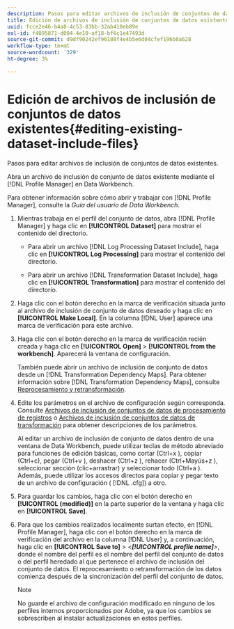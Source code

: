 ```yaml
---
description: Pasos para editar archivos de inclusión de conjuntos de datos existentes.
title: Edición de archivos de inclusión de conjuntos de datos existentes
uuid: fcce2e46-b4a8-4c53-83bb-32ab410eb89e
exl-id: f4095871-d004-4e10-af18-bf6c1e47493d
source-git-commit: d9df90242ef96188f4e4b5e6d04cfef196b0a628
workflow-type: tm+mt
source-wordcount: '329'
ht-degree: 3%

---
```


# Edición de archivos de inclusión de conjuntos de datos existentes{#editing-existing-dataset-include-files}

Pasos para editar archivos de inclusión de conjuntos de datos existentes.

Abra un archivo de inclusión de conjunto de datos existente mediante el [!DNL Profile Manager] en Data Workbench.

Para obtener información sobre cómo abrir y trabajar con [!DNL Profile Manager], consulte la *Guía del usuario de Data Workbench*.

1. Mientras trabaja en el perfil del conjunto de datos, abra [!DNL Profile Manager] y haga clic en **[!UICONTROL Dataset]** para mostrar el contenido del directorio.

   * Para abrir un archivo [!DNL Log Processing Dataset Include], haga clic en **[!UICONTROL Log Processing]** para mostrar el contenido del directorio.

   * Para abrir un archivo [!DNL Transformation Dataset Include], haga clic en **[!UICONTROL Transformation]** para mostrar el contenido del directorio.

1. Haga clic con el botón derecho en la marca de verificación situada junto al archivo de inclusión de conjunto de datos deseado y haga clic en **[!UICONTROL Make Local]**. En la columna [!DNL User] aparece una marca de verificación para este archivo.
1. Haga clic con el botón derecho en la marca de verificación recién creada y haga clic en **[!UICONTROL Open]** > **[!UICONTROL from the workbench]**. Aparecerá la ventana de configuración.

   También puede abrir un archivo de inclusión de conjunto de datos desde un [!DNL Transformation Dependency Maps]. Para obtener información sobre [!DNL Transformation Dependency Maps], consulte [Reprocesamiento y retransformación](../../../../home/c-dataset-const-proc/c-reproc-retrans/c-unst-reproc-retrans.md).

1. Edite los parámetros en el archivo de configuración según corresponda. Consulte [Archivos de inclusión de conjuntos de datos de procesamiento de registros](../../../../home/c-dataset-const-proc/c-dataset-inc-files/c-types-dataset-inc-files/c-log-proc-dataset-inc-files/c-log-proc-dataset-inc-files.md#concept-999475a22519432e98844622ca95b6ab) o [Archivos de inclusión de conjuntos de datos de transformación](../../../../home/c-dataset-const-proc/c-dataset-inc-files/c-types-dataset-inc-files/c-trans-dataset-inc-files.md#concept-c64aa78ed9ce40b8a0f4932c82ff5ace) para obtener descripciones de los parámetros.

   Al editar un archivo de inclusión de conjunto de datos dentro de una ventana de Data Workbench, puede utilizar teclas de método abreviado para funciones de edición básicas, como cortar (Ctrl+x ), copiar (Ctrl+c), pegar (Ctrl+v ), deshacer (Ctrl+z ), rehacer (Ctrl+Mayús+z ), seleccionar sección (clic+arrastrar) y seleccionar todo (Ctrl+a ). Además, puede utilizar los accesos directos para copiar y pegar texto de un archivo de configuración ( [!DNL .cfg]) a otro.

1. Para guardar los cambios, haga clic con el botón derecho en **[!UICONTROL (modified)]** en la parte superior de la ventana y haga clic en **[!UICONTROL Save]**.
1. Para que los cambios realizados localmente surtan efecto, en [!DNL Profile Manager], haga clic con el botón derecho en la marca de verificación del archivo en la columna [!DNL User] y, a continuación, haga clic en **[!UICONTROL Save to]** > *&lt;**[!UICONTROL profile name]**>*, donde el nombre del perfil es el nombre del perfil del conjunto de datos o del perfil heredado al que pertenece el archivo de inclusión del conjunto de datos. El reprocesamiento o retransformación de los datos comienza después de la sincronización del perfil del conjunto de datos.

   >[!NOTE]
   >
   >No guarde el archivo de configuración modificado en ninguno de los perfiles internos proporcionados por Adobe, ya que los cambios se sobrescriben al instalar actualizaciones en estos perfiles.
